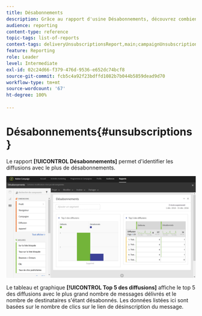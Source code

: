 ```yaml
---
title: Désabonnements
description: Grâce au rapport d'usine Désabonnements, découvrez combien de fois les clients se sont désabonnés de vos diffusions.
audience: reporting
content-type: reference
topic-tags: list-of-reports
context-tags: deliveryUnsubscriptionsReport,main;campaignUnsubscriptionsReport,main;programUnsubscriptionsReport,main
feature: Reporting
role: Leader
level: Intermediate
exl-id: 02c24d66-f379-476d-9536-e652dc74bcf8
source-git-commit: fcb5c4a92f23bdffd1082b7b044b5859dead9d70
workflow-type: tm+mt
source-wordcount: '67'
ht-degree: 100%

---
```


# Désabonnements{#unsubscriptions}

Le rapport **[!UICONTROL Désabonnements]** permet d&#39;identifier les diffusions avec le plus de désabonnements.

![](assets/delivery_reports_unsub.png)

Le tableau et graphique **[!UICONTROL Top 5 des diffusions]** affiche le top 5 des diffusions avec le plus grand nombre de messages délivrés et le nombre de destinataires s&#39;étant désabonnés. Les données listées ici sont basées sur le nombre de clics sur le lien de désinscription du message.
